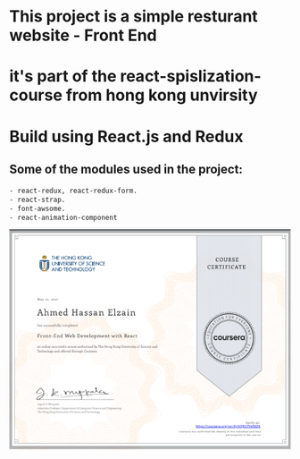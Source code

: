 # This project is a simple resturant website - Front End

# it's part of the react-spislization-course from hong kong unvirsity

# Build using React.js and Redux

## Some of the modules used in the project:

    - react-redux, react-redux-form.
    - react-strap.
    - font-awsome.
    - react-animation-component

!['Front-End Web Development with React'](</certifications/Front-end%20Web%20Development%20with%20React%20(img).PNG> "Certificate")
